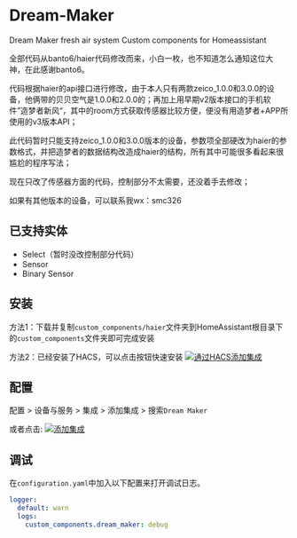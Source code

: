 # Dream-Maker
Dream Maker fresh air system Custom components for Homeassistant

全部代码从banto6/haier代码修改而来，小白一枚，也不知道怎么通知这位大神，在此感谢banto6。

代码根据haier的api接口进行修改，由于本人只有两款zeico_1.0.0和3.0.0的设备，他俩带的贝贝空气是1.0.0和2.0.0的；再加上用早期v2版本接口的手机软件”造梦者新风“，其中的room方式获取传感器比较方便，便没有用造梦者+APP所使用的v3版本API；

此代码暂时只能支持zeico_1.0.0和3.0.0版本的设备，参数项全部硬改为haier的参数格式，并把造梦者的数据结构改造成haier的结构，所有其中可能很多看起来很尴尬的程序写法；

现在只改了传感器方面的代码，控制部分不太需要，还没着手去修改；

如果有其他版本的设备，可以联系我wx：smc326

## 已支持实体

- Select（暂时没改控制部分代码）
- Sensor
- Binary Sensor


## 安装

方法1：下载并复制`custom_components/haier`文件夹到HomeAssistant根目录下的`custom_components`文件夹即可完成安装

方法2：已经安装了HACS，可以点击按钮快速安装 [![通过HACS添加集成](https://my.home-assistant.io/badges/hacs_repository.svg)](https://my.home-assistant.io/redirect/hacs_repository/?owner=smc326&repository=dream_maker&category=integration)

## 配置

配置 > 设备与服务 >  集成 >  添加集成 > 搜索`Dream Maker`

或者点击: [![添加集成](https://my.home-assistant.io/badges/config_flow_start.svg)](https://my.home-assistant.io/redirect/config_flow_start?domain=dream_maker)

## 调试
在`configuration.yaml`中加入以下配置来打开调试日志。

```yaml
logger:
  default: warn
  logs:
    custom_components.dream_maker: debug
```
